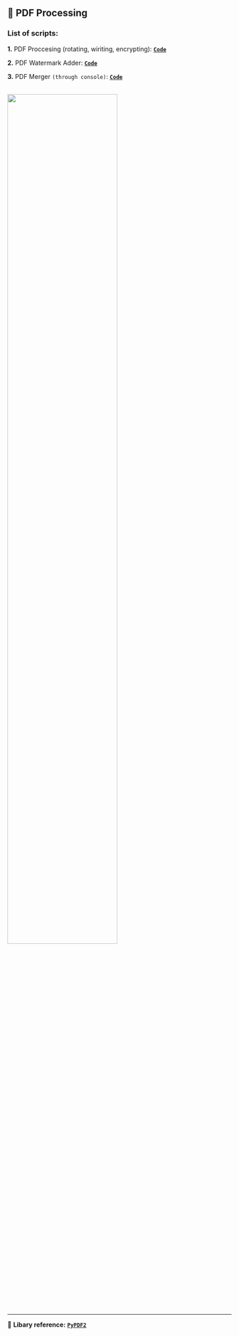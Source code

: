 ## 📄 PDF Processing

### List of scripts:

**1.** PDF Proccesing (rotating, wiriting, encrypting): [**`Code`**](https://github.com/kishorein/pdf-processing/blob/main/pdf_processing.py)

**2.** PDF Watermark Adder: [**`Code`**](https://github.com/kishorein/pdf-processing/blob/main/watermarker.py)

**3.** PDF Merger `(through console)`: [**`Code`**](https://github.com/kishorein/pdf-processing/blob/main/pdf_merger_cli.py)

<br>
<img src="image/output.png" height="70%" width="70%"> 

---
📑 **Libary reference:** [**`PyPDF2`**](https://pypi.org/project/PyPDF2/) 
